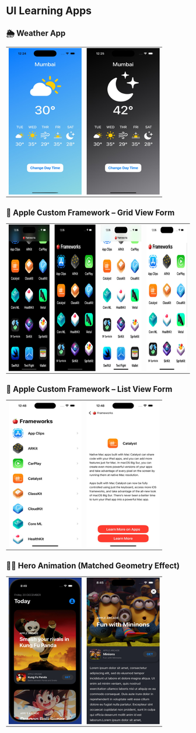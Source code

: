 # UI Learning Apps

## 🌦️ Weather App

<table>
  <tr>
    <td><img src="https://github.com/581-pooja/UI_Learning_Apps/blob/main/Images/WeatherApp1.jpeg?raw=true" width="200" height="400"/></td>
    <td><img src="https://github.com/581-pooja/UI_Learning_Apps/blob/main/Images/WeatherApp2.jpeg?raw=true" width="200" height="400"/></td>
  </tr>
</table>

## 🍏 Apple Custom Framework – Grid View Form

<table>
  <tr>
    <td><img src="https://github.com/581-pooja/UI_Learning_Apps/blob/main/Images/ACFGrid1.jpeg?raw=true" width="200" height="400"/></td>
    <td><img src="https://github.com/581-pooja/UI_Learning_Apps/blob/main/Images/ACFGrid2.jpeg?raw=true" width="200" height="400"/></td>
    <td><img src="https://github.com/581-pooja/UI_Learning_Apps/blob/main/Images/ACFGrid3.jpeg?raw=true" width="200" height="400"/></td>
    <td><img src="https://github.com/581-pooja/UI_Learning_Apps/blob/main/Images/ACFGrid4.jpeg?raw=true" width="200" height="400"/></td>
  </tr>
</table>

## 🍏 Apple Custom Framework – List View Form

<table>
  <tr>
    <td><img src="https://github.com/581-pooja/UI_Learning_Apps/blob/main/Images/ACFList1.jpeg?raw=true" width="200" height="400"/></td>
    <td><img src="https://github.com/581-pooja/UI_Learning_Apps/blob/main/Images/ACFList2.jpeg?raw=true" width="200" height="400"/></td>
  </tr>
</table>

## 🦸‍♀️ Hero Animation (Matched Geometry Effect)

<table>
  <tr>
    <td><img src="https://github.com/581-pooja/UI_Learning_Apps/blob/main/Images/ASA1.jpeg?raw=true" width="200" height="400"/></td>
    <td><img src="https://github.com/581-pooja/UI_Learning_Apps/blob/main/Images/ASA2.jpeg?raw=true" width="200" height="400"/></td>
  </tr>
</table>
